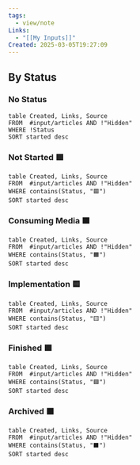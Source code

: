 ```yaml
---
tags:
  - view/note
Links:
  - "[[My Inputs]]"
Created: 2025-03-05T19:27:09
---
```


## By Status

### No Status

```dataview
table Created, Links, Source
FROM  #input/articles AND !"Hidden"
WHERE !Status
SORT started desc
```

### Not Started 🟥

```dataview
table Created, Links, Source
FROM  #input/articles AND !"Hidden"
WHERE contains(Status, "🟥")
SORT started desc
```

### Consuming Media 🟧

```dataview
table Created, Links, Source
FROM  #input/articles AND !"Hidden"
WHERE contains(Status, "🟧")
SORT started desc
```

### Implementation 🟨

```dataview
table Created, Links, Source
FROM  #input/articles AND !"Hidden"
WHERE contains(Status, "🟨")
SORT started desc
```

### Finished 🟩

```dataview
table Created, Links, Source
FROM  #input/articles AND !"Hidden"
WHERE contains(Status, "🟩")
SORT started desc
```

### Archived ⬛

```dataview
table Created, Links, Source
FROM  #input/articles AND !"Hidden"
WHERE contains(Status, "⬛️")
SORT started desc
```
